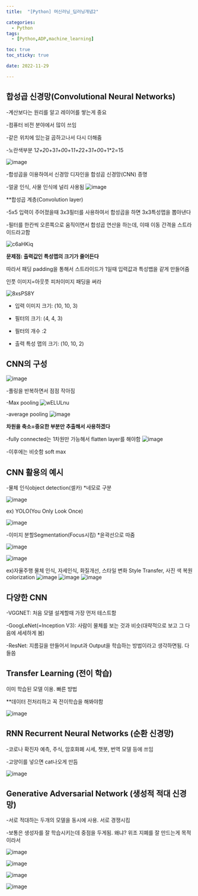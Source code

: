 ```yaml
---
title:  "[Python] 머신러닝_딥러닝개념2" 

categories:
  - Python
tags:
  - [Python,ADP,machine_learning]

toc: true
toc_sticky: true

date: 2022-11-29

---
```


## 합성곱 신경망(Convolutional Neural Networks)
-계산보다는 원리를 알고 레이어를 쌓는게 중요 

-컴퓨터 비전 분야에서 많이 쓰임

-같은 위치에 있는걸 곱하고나서 다시 더해줌 

-노란색부분 1*2+2*0+3*1+0*0+1*1+2*2+3*1+0*0+1*2=15

![image](https://user-images.githubusercontent.com/88616282/204298190-9a686a34-180f-4b4f-8a96-5b5f90cc5073.png)

-합성곱을 이용하여서 신경망 디자인을 합성곱 신경망(CNN) 증명

-얼굴 인식, 사물 인식에 널리 사용됨 
![image](https://user-images.githubusercontent.com/88616282/204298650-90f9a4b0-c83d-4ec9-bc2a-63f1562cfdb9.png)

**합성곱 계층(Convolution layer)

-5x5 입력이 주어졌을때 3x3필터를 사용하여서 합성곱을 하면 3x3특성맵을 뽑아낸다

-필터를 한칸씩 오른쪽으로 움직이면서 합성곱 연산을 하는데, 이때 이동 간격을 스트라이드라고함 

![c6aHKiq](https://user-images.githubusercontent.com/88616282/204299794-06dd3542-9a96-46d6-a55f-9a7a5dd45521.gif)

**문제점: 출력값인 특성맵의 크기가 줄어든다**

따라서 패딩 padding을 통해서 스트라이드가 1일때 입력값과 특성뱁을 같게 만들어줌

인풋 이미지=아웃풋 피처이미지 패딩을 써라 

![8xsPS8Y](https://user-images.githubusercontent.com/88616282/204303319-42630143-95ce-4116-bec1-1dbcc8b89cd4.gif)

- 입력 이미지 크기: (10, 10, 3)

- 필터의 크기: (4, 4, 3)

- 필터의 개수 :2

- 출력 특성 맵의 크기: (10, 10, 2)

## CNN의 구성 

![image](https://user-images.githubusercontent.com/88616282/204303787-6b7961d6-aae1-4ae4-8e8a-7f0339123371.png)

-풀링을 반복하면서 점점 작아짐 

-Max pooling
![wELULnu](https://user-images.githubusercontent.com/88616282/204306615-2281d754-2b7a-4d1a-9736-3595db76d56c.gif)

-average pooling
![image](https://user-images.githubusercontent.com/88616282/204306802-91d64798-751b-43a2-b5ed-70dd22f423b4.png)

**차원을 축소=중요한 부분만 추출해서 사용하겠다**

-fully connected는 1차원만 가능해서 flatten layer를 해야함 
![image](https://user-images.githubusercontent.com/88616282/204307171-1fb98b34-aeca-4068-90f0-e76e9bce15e0.png)

-이후에는 비슷함 soft max

## CNN 활용의 예시

-물체 인식object detection(셀카) *네모로 구분

![image](https://user-images.githubusercontent.com/88616282/204307483-05455bed-a8ac-45bb-a5e7-0d5bbc092b1d.png)

ex) YOLO(You Only Look Once)

![image](https://user-images.githubusercontent.com/88616282/204307573-cd91638b-62e1-41f4-862f-b5a898251b3a.png)

-이미지 분할Segmentation(Focus시킴) *윤곽선으로 따줌 

![image](https://user-images.githubusercontent.com/88616282/204307836-c4bb04de-f62a-4be1-a7ca-e2e0a58bd586.png)

![image](https://user-images.githubusercontent.com/88616282/204308010-8db7d861-9f60-4786-adf4-1832798fba94.png)

ex)자율주행 물체 인식, 자세인식, 화질개선, 스타일 변화 Style Transfer, 사진 색 복원 colorization
![image](https://user-images.githubusercontent.com/88616282/204308237-b43100f4-f7fd-410e-8a2c-66f0917e27f4.png)
![image](https://user-images.githubusercontent.com/88616282/204308375-7d29cc96-5638-40cf-81a0-dc20f2753dd4.png)
![image](https://user-images.githubusercontent.com/88616282/204308534-8d1f8fee-f9bc-42e9-81d3-71192a1ad07f.png)


## 다양한 CNN 

-VGGNET: 처음 모델 설계할때 가장 먼저 테스트함 

-GoogLeNet(=Inception V3): 사람이 물체를 보는 것과 비슷(대략적으로 보고 그 다음에 세세하게 봄)

-ResNet: 지름길을 만들어서 Input과 Output을 학습하는 방법이라고 생각하면됨. 다들씀


## Transfer Learning (전이 학습)

이미 학습된 모델 이용. 빠른 방법 

**데이터 전처리하고 꼭 전이학습을 해봐야함 

![image](https://user-images.githubusercontent.com/88616282/204534993-73cb2152-c742-4570-b44f-2d076341b41d.png)

## RNN Recurrent Neural Networks (순환 신경망)

-코로나 확진자 예측, 주식, 암호화폐 시세, 챗봇, 번역 모델 등에 쓰임 

-고양이를 넣으면 cat나오게 만듬 

![image](https://user-images.githubusercontent.com/88616282/204537627-e0d0d6b7-526e-46ea-812a-e2b8448bd87e.png)

## Generative Adversarial Network (생성적 적대 신경망)

-서로 적대하는 두개의 모델을 동시에 사용. 서로 경쟁시킴 

-보통은 생성자를 잘 학습시키는데 중점을 두게됨. 왜냐? 위조 지폐를 잘 만드는게 목적이라서 

![image](https://user-images.githubusercontent.com/88616282/204537892-167fd784-7457-4385-a6e0-15a4f0bb26b1.png)

![image](https://user-images.githubusercontent.com/88616282/204538280-63252c66-bc32-4505-a90f-7ceff6fc9e64.png)

![image](https://user-images.githubusercontent.com/88616282/204538684-67d35950-865a-426a-a9c2-c8f3954b2dd1.png)

![image](https://user-images.githubusercontent.com/88616282/204538739-4346a184-cf54-4a5e-b622-1c4a42e0e168.png)





